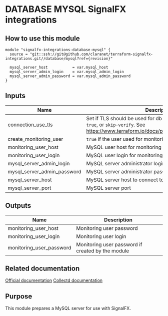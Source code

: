 # DATABASE MYSQL SignalFX integrations

## How to use this module

```
module "signalfx-integrations-database-mysql" {
  source = "git::ssh://git@github.com/claranet/terraform-signalfx-integrations.git//database/mysql?ref={revision}"

  mysql_server_host           = var.mysql_host
  mysql_server_admin_login    = var.mysql_admin_login
  mysql_server_admin_password = var.mysql_admin_password
}

```

## Inputs

| Name | Description | Type | Default | Required |
|------|-------------|------|---------|:-----:|
| connection\_use\_tls | Set if TLS should be used for db connection. One of `false`, `true`, or `skip-verify`. See https://www.terraform.io/docs/providers/mysql/index.html#tls | `string` | `"false"` | no |
| create\_monitoring\_user | `true` if the user used for monitoring should be created | `bool` | `true` | no |
| monitoring\_user\_host | MySQL user host for monitoring | `string` | `"%"` | no |
| monitoring\_user\_login | MySQL user login for monitoring | `string` | `"sfx"` | no |
| mysql\_server\_admin\_login | MySQL server administrator login | `string` | n/a | yes |
| mysql\_server\_admin\_password | MySQL server administrator password | `string` | n/a | yes |
| mysql\_server\_host | MySQL server host to connect to | `string` | n/a | yes |
| mysql\_server\_port | MySQL server port | `number` | `"3306"` | no |

## Outputs

| Name | Description |
|------|-------------|
| monitoring\_user\_host | Monitoring user password |
| monitoring\_user\_login | Monitoring user login |
| monitoring\_user\_password | Monitoring user password if created by the module |

## Related documentation

[Official documentation](https://docs.signalfx.com/en/latest/integrations/integrations-reference/integrations.mysql.html)
[Collectd documentation](https://collectd.org/wiki/index.php/Plugin:MySQL)

## Purpose

This module prepares a MySQL server for use with SignalFX.
